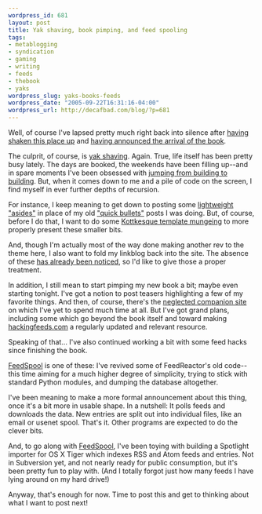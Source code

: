 ```yaml
--- 
wordpress_id: 681
layout: post
title: Yak shaving, book pimping, and feed spooling
tags: 
- metablogging
- syndication
- gaming
- writing
- feeds
- thebook
- yaks
wordpress_slug: yaks-books-feeds
wordpress_date: "2005-09-22T16:31:16-04:00"
wordpress_url: http://decafbad.com/blog/?p=681
---
```

Well, of course I've lapsed pretty much right back into silence after [having shaken this place up][redesign] and [having announced the arrival of the book][book].

The culprit, of course, is [yak shaving][yak].  Again.  True, life itself has been pretty busy lately.  The days are booked, the weekends have been filling up--and in spare moments I've been obsessed with [jumping from building to building][hulk].  But, when it comes down to me and a pile of code on the screen, I find myself in ever further depths of recursion.

For instance, I keep meaning to get down to posting some [lightweight "asides"][asides] in place of my old ["quick bullets"][quick] posts I was doing.  But, of course, before I do that, I want to do some [Kottkesque template mungeing][kottke] to more properly present these smaller bits.  

And, though I'm actually most of the way done making another rev to the theme here, I also want to fold my linkblog back into the site.  The absence of these [has already been noticed][noticed], so I'd like to give those a proper treatment.

In addition, I still mean to start pimping my new book a bit; maybe even starting tonight.  I've got a notion to post teasers highlighting a few of my favorite things.  And then, of course, there's the [neglected companion site][hackingfeeds] on which I've yet to spend much time at all.  But I've got grand plans, including some which go beyond the book itself and toward making [hackingfeeds.com][hackingfeeds] a regularly updated and relevant resource.

Speaking of that...  I've also continued working a bit with some feed hacks since finishing the book.  

[FeedSpool][feedspool] is one of these: I've revived some of FeedReactor's old code--this time aiming for a much higher degree of simplicity, trying to stick with standard Python modules, and dumping the database altogether.  

I've been meaning to make a more formal announcement about this thing, once it's a bit more in usable shape.  In a nutshell:  It polls feeds and downloads the data.  New entries are split out into individual files, like an email or usenet spool.  That's it.  Other programs are expected to do the clever bits.

And, to go along with [FeedSpool][feedspool], I've been toying with building a Spotlight importer for OS X Tiger which indexes RSS and Atom feeds and entries.  Not in Subversion yet, and not nearly ready for public consumption, but it's been pretty fun to play with.  (And I totally forgot just how many feeds I have lying around on my hard drive!)

Anyway, that's enough for now.  Time to post this and get to thinking about what I want to post next!

[feedspool]: http://decafbad.com/svn/trunk/feedspool/
[quick]: http://decafbad.com/blog/2005/08/12/quick-and-random-thoughts
[noticed]: http://decafbad.com/blog/2005/09/12/redesigninprogress#comment-1850
[kottke]: http://www.kottke.org/03/11/kottke-redesign
[asides]: http://codex.wordpress.org/Adding_Asides
[hackingfeeds]: http://www.hackingfeeds.com/blog/
[book]: http://decafbad.com/blog/2005/09/13/hacking-rss-and-atom-is-out "Hacking RSS and Atom is out! » Archive » Blog » 0xDECAFBAD"
[redesign]: http://decafbad.com/blog/2005/09/12/redesigninprogress "Redesign in progress (or, no need to adjust your set) » Archive » Blog » 0xDECAFBAD"
[yak]: http://www.catb.org/~esr/jargon/html/Y/yak-shaving.html "yak shaving"
[hulk]: http://www.hulkgames.com/us/ "THE INCREDIBLE HULK: ULTIMATE DESTRUCTION"

